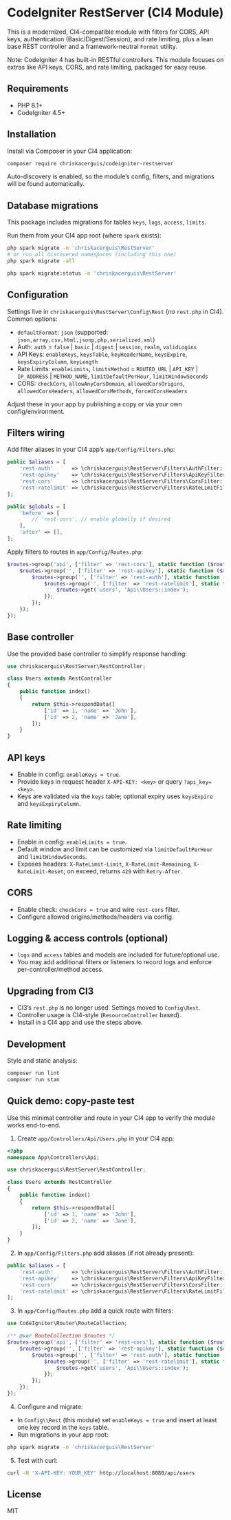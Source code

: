 # CodeIgniter RestServer (CI4 Module)

This is a modernized, CI4-compatible module with filters for CORS, API keys, authentication (Basic/Digest/Session), and rate limiting, plus a lean base REST controller and a framework-neutral `Format` utility.

Note: CodeIgniter 4 has built-in RESTful controllers. This module focuses on extras like API keys, CORS, and rate limiting, packaged for easy reuse.

## Requirements

- PHP 8.1+
- CodeIgniter 4.5+

## Installation

Install via Composer in your CI4 application:

```bash
composer require chriskacerguis/codeigniter-restserver
```

Auto-discovery is enabled, so the module’s config, filters, and migrations will be found automatically.

## Database migrations

This package includes migrations for tables `keys`, `logs`, `access`, `limits`.

Run them from your CI4 app root (where `spark` exists):

```bash
php spark migrate -n 'chriskacerguis\RestServer'
# or run all discovered namespaces (including this one)
php spark migrate -all

php spark migrate:status -n 'chriskacerguis\RestServer'
```

## Configuration

Settings live in `chriskacerguis\RestServer\Config\Rest` (no `rest.php` in CI4). Common options:

- `defaultFormat`: `json` (supported: `json,array,csv,html,jsonp,php,serialized,xml`)
- Auth: `auth` = `false` | `basic` | `digest` | `session`, `realm`, `validLogins`
- API Keys: `enableKeys`, `keysTable`, `keyHeaderName`, `keysExpire`, `keysExpiryColumn`, `keyLength`
- Rate Limits: `enableLimits`, `limitsMethod` = `ROUTED_URL` | `API_KEY` | `IP_ADDRESS` | `METHOD_NAME`, `limitDefaultPerHour`, `limitWindowSeconds`
- CORS: `checkCors`, `allowAnyCorsDomain`, `allowedCorsOrigins`, `allowedCorsHeaders`, `allowedCorsMethods`, `forcedCorsHeaders`

Adjust these in your app by publishing a copy or via your own config/environment.

## Filters wiring

Add filter aliases in your CI4 app’s `app/Config/Filters.php`:

```php
public $aliases = [
    'rest-auth'      => \chriskacerguis\RestServer\Filters\AuthFilter::class,
    'rest-apikey'    => \chriskacerguis\RestServer\Filters\ApiKeyFilter::class,
    'rest-cors'      => \chriskacerguis\RestServer\Filters\CorsFilter::class,
    'rest-ratelimit' => \chriskacerguis\RestServer\Filters\RateLimitFilter::class,
];

public $globals = [
    'before' => [
        // 'rest-cors', // enable globally if desired
    ],
    'after' => [],
];
```

Apply filters to routes in `app/Config/Routes.php`:

```php
$routes->group('api', ['filter' => 'rest-cors'], static function ($routes) {
    $routes->group('', ['filter' => 'rest-apikey'], static function ($routes) {
        $routes->group('', ['filter' => 'rest-auth'], static function ($routes) {
            $routes->group('', ['filter' => 'rest-ratelimit'], static function ($routes) {
                $routes->get('users', 'Api\\Users::index');
            });
        });
    });
});
```

## Base controller

Use the provided base controller to simplify response handling:

```php
use chriskacerguis\RestServer\RestController;

class Users extends RestController
{
    public function index()
    {
        return $this->respondData([
            ['id' => 1, 'name' => 'John'],
            ['id' => 2, 'name' => 'Jane'],
        ]);
    }
}
```

## API keys

- Enable in config: `enableKeys = true`.
- Provide keys in request header `X-API-KEY: <key>` or query `?api_key=<key>`.
- Keys are validated via the `keys` table; optional expiry uses `keysExpire` and `keysExpiryColumn`.

## Rate limiting

- Enable in config: `enableLimits = true`.
- Default window and limit can be customized via `limitDefaultPerHour` and `limitWindowSeconds`.
- Exposes headers: `X-RateLimit-Limit`, `X-RateLimit-Remaining`, `X-RateLimit-Reset`; on exceed, returns `429` with `Retry-After`.

## CORS

- Enable check: `checkCors = true` and wire `rest-cors` filter.
- Configure allowed origins/methods/headers via config.

## Logging & access controls (optional)

- `logs` and `access` tables and models are included for future/optional use.
- You may add additional filters or listeners to record logs and enforce per-controller/method access.

## Upgrading from CI3

- CI3’s `rest.php` is no longer used. Settings moved to `Config\Rest`.
- Controller usage is CI4-style (`ResourceController` based).
- Install in a CI4 app and use the steps above.

## Development

Style and static analysis:

```bash
composer run lint
composer run stan
```

## Quick demo: copy-paste test

Use this minimal controller and route in your CI4 app to verify the module works end-to-end.

1) Create `app/Controllers/Api/Users.php` in your CI4 app:

```php
<?php
namespace App\Controllers\Api;

use chriskacerguis\RestServer\RestController;

class Users extends RestController
{
    public function index()
    {
        return $this->respondData([
            ['id' => 1, 'name' => 'John'],
            ['id' => 2, 'name' => 'Jane'],
        ]);
    }
}
```

2) In `app/Config/Filters.php` add aliases (if not already present):

```php
public $aliases = [
    'rest-auth'      => \chriskacerguis\RestServer\Filters\AuthFilter::class,
    'rest-apikey'    => \chriskacerguis\RestServer\Filters\ApiKeyFilter::class,
    'rest-cors'      => \chriskacerguis\RestServer\Filters\CorsFilter::class,
    'rest-ratelimit' => \chriskacerguis\RestServer\Filters\RateLimitFilter::class,
];
```

3) In `app/Config/Routes.php` add a quick route with filters:

```php
use CodeIgniter\Router\RouteCollection;

/** @var RouteCollection $routes */
$routes->group('api', ['filter' => 'rest-cors'], static function ($routes) {
    $routes->group('', ['filter' => 'rest-apikey'], static function ($routes) {
        $routes->group('', ['filter' => 'rest-auth'], static function ($routes) {
            $routes->group('', ['filter' => 'rest-ratelimit'], static function ($routes) {
                $routes->get('users', 'Api\\Users::index');
            });
        });
    });
});
```

4) Configure and migrate:
- In `Config\\Rest` (this module) set `enableKeys = true` and insert at least one key record in the `keys` table.
- Run migrations in your app root:

```bash
php spark migrate -n 'chriskacerguis\RestServer'
```

5) Test with curl:

```bash
curl -H 'X-API-KEY: YOUR_KEY' http://localhost:8080/api/users
```

## License

MIT
